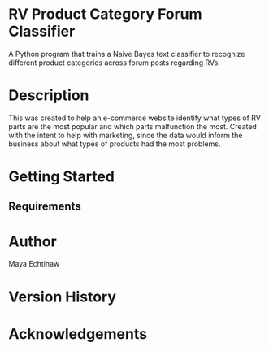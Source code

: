# RV Product Category Forum Classifier
A Python program that trains a Naive Bayes text classifier to recognize different product categories across forum posts regarding RVs.

# Description
This was created to help an e-commerce website identify what types of RV parts are the most popular and which parts malfunction the most. Created with the intent to help with marketing, since the data would inform the business about what types of products had the most problems.

# Getting Started
## Requirements

# Author
Maya Echtinaw

# Version History

# Acknowledgements
